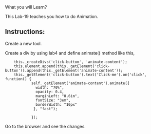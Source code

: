  What you will Learn?

This Lab-19 teaches you how to do Animation.


## Instructions:

 Create a new tool.

 Create a div by using lab4 and define animate() method like this,

        this._createDivs('click-button', 'animate-content');
        this.element.append(this._getElement('click-button')).append(this._getElement('animate-content'));
        this._getElement('click-button').text('Click-me').on('click', function() {
                self._getElement('animate-content').animate({
                  width: "70%",
                  opacity: 0.4,
                  marginLeft: "0.6in",
                  fontSize: "3em",
                  borderWidth: "10px"
                 }, "fast");
                
                });

 Go to the browser and see the changes.